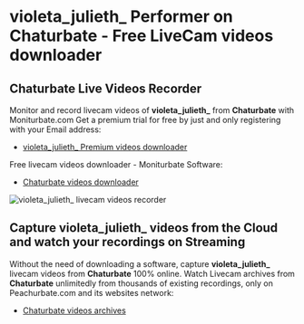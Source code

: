 # violeta_julieth_ Performer on Chaturbate - Free LiveCam videos downloader

## Chaturbate Live Videos Recorder

Monitor and record livecam videos of **violeta_julieth_** from **Chaturbate** with Moniturbate.com
Get a premium trial for free by just and only registering with your Email address:
* [violeta_julieth_ Premium videos downloader](https://moniturbate.com/request-demo-licence-key.html)

Free livecam videos downloader - Moniturbate Software:
* [Chaturbate videos downloader](https://moniturbate.com/moniturbate-download-software.html)

![violeta_julieth_ livecam videos recorder](https://peachurnet.com/templates/moniturbate-software.png)


## Capture violeta_julieth_ videos from the Cloud and watch your recordings on Streaming

Without the need of downloading a software, capture **violeta_julieth_** livecam videos from **Chaturbate** 100% online.
Watch Livecam archives from **Chaturbate** unlimitedly from thousands of existing recordings, only on Peachurbate.com and its websites network:
* [Chaturbate videos archives](https://peachurnet.com/)
